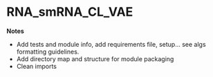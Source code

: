 # RNA_smRNA_CL_VAE


__Notes__

- Add tests and module info, add requirements file, setup... see algs formatting guidelines. 
- Add directory map and structure for module packaging
- Clean imports